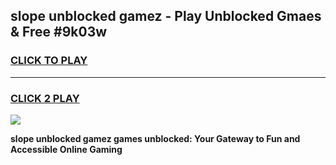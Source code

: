 
## slope unblocked gamez - Play Unblocked Gmaes & Free #9k03w
<h3>
<a href="https://premium.freeplayer.one?title=slope_unblocked_gamez&ref=03M">CLICK TO PLAY</a></h3>
<hr>

<h3>
<a href="https://premium.freeplayer.one?title=slope_unblocked_gamez&ref=03M">CLICK 2 PLAY</a>
  
</h3>

<a href="https://premium.freeplayer.one?title=slope_unblocked_gamez&ref=03M"><img src="https://clearcache.store/games.png"></a>


**slope unblocked gamez games unblocked: Your Gateway to Fun and Accessible Online Gaming**
